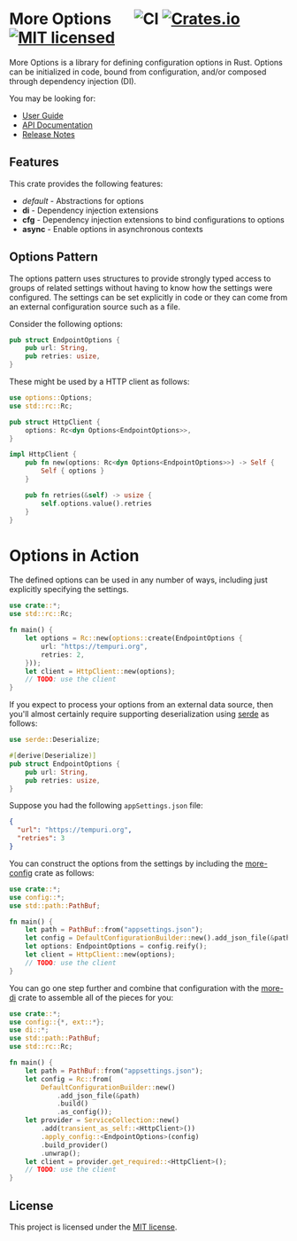 # More Options &emsp; ![CI][ci-badge] [![Crates.io][crates-badge]][crates-url] [![MIT licensed][mit-badge]][mit-url]

[crates-badge]: https://img.shields.io/crates/v/more-options.svg
[crates-url]: https://crates.io/crates/more-options
[mit-badge]: https://img.shields.io/badge/license-MIT-blueviolet.svg
[mit-url]: https://github.com/commonsensesoftware/more-rs-options/blob/main/LICENSE
[ci-badge]: https://github.com/commonsensesoftware/more-rs-options/actions/workflows/ci.yml/badge.svg

More Options is a library for defining configuration options in Rust. Options can be initialized in code, bound from configuration, and/or composed through dependency injection (DI).

You may be looking for:

- [User Guide](https://commonsensesoftware.github.io/more-rs-options)
- [API Documentation](https://docs.rs/more-options)
- [Release Notes](https://github.com/commonsensesoftware/more-rs-options/releases)

## Features

This crate provides the following features:

- _default_ - Abstractions for options
- **di** - Dependency injection extensions
- **cfg** - Dependency injection extensions to bind configurations to options
- **async** - Enable options in asynchronous contexts

## Options Pattern

The options pattern uses structures to provide strongly typed access to groups of related settings without having to know how the settings were configured. The settings can be set explicitly in code or they can come from an external configuration source such as a file.

Consider the following options:

```rust
pub struct EndpointOptions {
    pub url: String,
    pub retries: usize,
}
```

These might be used by a HTTP client as follows:


```rust
use options::Options;
use std::rc::Rc;

pub struct HttpClient {
    options: Rc<dyn Options<EndpointOptions>>,
}

impl HttpClient {
    pub fn new(options: Rc<dyn Options<EndpointOptions>>) -> Self {
        Self { options }
    }

    pub fn retries(&self) -> usize {
        self.options.value().retries
    }
}
```

# Options in Action

The defined options can be used in any number of ways, including just explicitly specifying the settings.

```rust
use crate::*;
use std::rc::Rc;

fn main() {
    let options = Rc::new(options::create(EndpointOptions {
        url: "https://tempuri.org",
        retries: 2,
    }));
    let client = HttpClient::new(options);
    // TODO: use the client
}
```

If you expect to process your options from an external data source, then you'll almost certainly require supporting deserialization using [serde](https://crates.io/crates/serde) as follows:

```rust
use serde::Deserialize;

#[derive(Deserialize)]
pub struct EndpointOptions {
    pub url: String,
    pub retries: usize,
}
```

Suppose you had the following `appSettings.json` file:

```json
{
  "url": "https://tempuri.org",
  "retries": 3
}
```

You can construct the options from the settings by including the [more-config](https://crates.io/crates/more-config) crate as follows:

```rust
use crate::*;
use config::*;
use std::path::PathBuf;

fn main() {
    let path = PathBuf::from("appsettings.json");
    let config = DefaultConfigurationBuilder::new().add_json_file(&path).build();
    let options: EndpointOptions = config.reify();
    let client = HttpClient::new(options);
    // TODO: use the client
}
```

You can go one step further and combine that configuration with the [more-di](https://crates.io/crates/more-di) crate to assemble all of the pieces for you:

```rust
use crate::*;
use config::{*, ext::*};
use di::*;
use std::path::PathBuf;
use std::rc::Rc;

fn main() {
    let path = PathBuf::from("appsettings.json");
    let config = Rc::from(
        DefaultConfigurationBuilder::new()
            .add_json_file(&path)
            .build()
            .as_config());
    let provider = ServiceCollection::new()
        .add(transient_as_self::<HttpClient>())
        .apply_config::<EndpointOptions>(config)
        .build_provider()
        .unwrap();
    let client = provider.get_required::<HttpClient>();
    // TODO: use the client
}
```

## License

This project is licensed under the [MIT license].

[MIT license]: https://github.com/commonsensesoftware/more-rs-options/blob/main/LICENSE